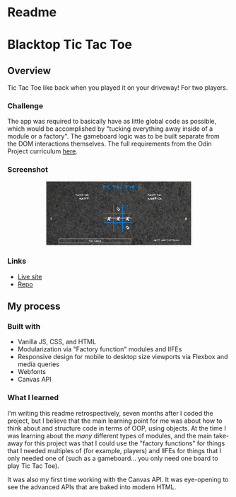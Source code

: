 # Readme
# Blacktop Tic Tac Toe

## Overview

Tic Tac Toe like back when you played it on your driveway!  For two players.

### Challenge

The app was required to basically have as little global code as possible, 
which would be accomplished by "tucking everything away inside of a module or 
a factory".  The gameboard logic was to be built separate from the DOM interactions
themselves.  The full requirements from the Odin Project curriculum [here](https://www.theodinproject.com/paths/full-stack-javascript/courses/javascript/lessons/tic-tac-toe).  

### Screenshot

<p align="center">
  <img src="./screenshot_for_readme.png" alt="screenshot of tic tac toe app" width="65%" height="65%">
</p>

### Links

- [Live site](https://mattdimicelli.github.io/tic-tac-toe/)
- [Repo](https://github.com/mattdimicelli/tic-tac-toe)

## My process

### Built with
- Vanilla JS, CSS, and HTML
- Modularization via "Factory function" modules and IIFEs
- Responsive design for mobile to desktop size viewports via Flexbox and media
  queries
- Webfonts
- Canvas API

### What I learned

I'm writing this readme retrospectively, seven months after I coded the project,
but I believe that the main learning point for me was about how to think about
and structure code in terms of OOP, using objects.  At the time I was learning
about the *many* different types of modules, and the main take-away for this 
project was that I could use the "factory functions" for things that I needed
multiples of (for example, players) and IIFEs for things that I only needed one 
of (such as a gameboard... you only need one board to play Tic Tac Toe).

It was also my first time working with the Canvas API.  It was eye-opening to 
see the advanced APIs that are baked into modern HTML.  

